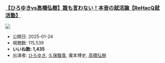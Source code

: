 ### [【ひろゆきvs高橋弘樹】誰も言わない！本音の就活論【ReHacQ就活塾】](https://www.youtube.com/watch?v=PTbg9QEhWlo)
[![](https://img.youtube.com/vi/PTbg9QEhWlo/sddefault.jpg)](https://www.youtube.com/watch?v=PTbg9QEhWlo)
-   公開日: 2025-01-24
-   視聴数: 115,539
-   **いいね数: 1,435**
-   出演者: [ひろゆき](/rehacq_fan/people/ひろゆき "wikilink"), [久保駿貴](/rehacq_fan/people/久保駿貴 "wikilink"), 瀧本博史, [高橋弘樹](/rehacq_fan/people/高橋弘樹 "wikilink")

